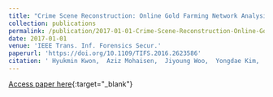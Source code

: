 ```yaml
---
title: "Crime Scene Reconstruction: Online Gold Farming Network Analysis"
collection: publications
permalink: /publication/2017-01-01-Crime-Scene-Reconstruction-Online-Gold-Farming-Network-Analysis
date: 2017-01-01
venue: 'IEEE Trans. Inf. Forensics Secur.'
paperurl: 'https://doi.org/10.1109/TIFS.2016.2623586'
citation: ' Hyukmin Kwon,  Aziz Mohaisen,  Jiyoung Woo,  Yongdae Kim,  Eunjo Lee,  Huy Kim, &quot;Crime Scene Reconstruction: Online Gold Farming Network Analysis.&quot; IEEE Trans. Inf. Forensics Secur., 2017.'
---
```

[Access paper here](https://doi.org/10.1109/TIFS.2016.2623586){:target="_blank"}
